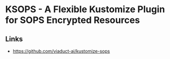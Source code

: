 # KSOPS - A Flexible Kustomize Plugin for SOPS Encrypted Resources

## Links
- https://github.com/viaduct-ai/kustomize-sops
